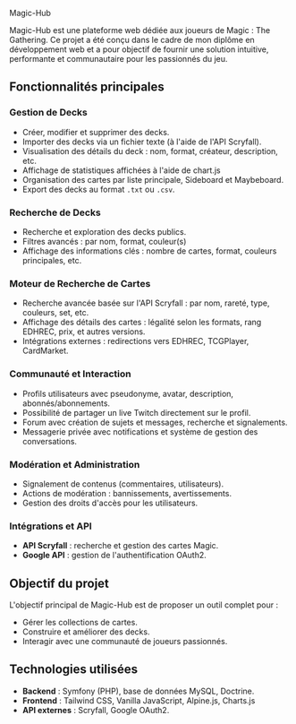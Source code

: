 Magic-Hub

Magic-Hub est une plateforme web dédiée aux joueurs de Magic : The Gathering. Ce projet a été conçu dans le cadre de mon diplôme en développement web et a pour objectif de fournir une solution intuitive, performante et communautaire pour les passionnés du jeu.

<section>
    <h2>Fonctionnalités principales</h2>

<article>
    <h3>Gestion de Decks</h3>
    <ul>
        <li>Créer, modifier et supprimer des decks.</li>
        <li>Importer des decks via un fichier texte (à l'aide de l'API Scryfall).</li>
        <li>Visualisation des détails du deck : nom, format, créateur, description, etc.</li>
        <li>Affichage de statistiques affichées à l'aide de chart.js</li>
        <li>Organisation des cartes par liste principale, Sideboard et Maybeboard.</li>
        <li>Export des decks au format <code>.txt</code> ou <code>.csv</code>.</li>
    </ul>
</article>

<article>
    <h3>Recherche de Decks</h3>
    <ul>
        <li>Recherche et exploration des decks publics.</li>
        <li>Filtres avancés : par nom, format, couleur(s)</li>
        <li>Affichage des informations clés : nombre de cartes, format, couleurs principales, etc.</li>
    </ul>
</article>

<article>
    <h3>Moteur de Recherche de Cartes</h3>
    <ul>
        <li>Recherche avancée basée sur l'API Scryfall : par nom, rareté, type, couleurs, set, etc.</li>
        <li>Affichage des détails des cartes : légalité selon les formats, rang EDHREC, prix, et autres versions.</li>
        <li>Intégrations externes : redirections vers EDHREC, TCGPlayer, CardMarket.</li>
    </ul>
</article>

<article>
    <h3>Communauté et Interaction</h3>
    <ul>
        <li>Profils utilisateurs avec pseudonyme, avatar, description, abonnés/abonnements.</li>
        <li>Possibilité de partager un live Twitch directement sur le profil.</li>
        <li>Forum avec création de sujets et messages, recherche et signalements.</li>
        <li>Messagerie privée avec notifications et système de gestion des conversations.</li>
    </ul>
</article>

<article>
    <h3>Modération et Administration</h3>
    <ul>
        <li>Signalement de contenus (commentaires, utilisateurs).</li>
        <li>Actions de modération : bannissements, avertissements.</li>
        <li>Gestion des droits d'accès pour les utilisateurs.</li>
    </ul>
</article>

<article>
    <h3>Intégrations et API</h3>
    <ul>
        <li><strong>API Scryfall</strong> : recherche et gestion des cartes Magic.</li>
        <li><strong>Google API</strong> : gestion de l'authentification OAuth2.</li>
    </ul>
</article>
</section>

<section>
<h2>Objectif du projet</h2>
<p>L'objectif principal de Magic-Hub est de proposer un outil complet pour :</p>
<ul>
    <li>Gérer les collections de cartes.</li>
    <li>Construire et améliorer des decks.</li>
    <li>Interagir avec une communauté de joueurs passionnés.</li>
</ul>
</section>

<section>
<h2>Technologies utilisées</h2>
<ul>
    <li><strong>Backend</strong> : Symfony (PHP), base de données MySQL, Doctrine.</li>
    <li><strong>Frontend</strong> : Tailwind CSS, Vanilla JavaScript, Alpine.js, Charts.js</li>
    <li><strong>API externes</strong> : Scryfall, Google OAuth2.</li>
</ul>
</section>

